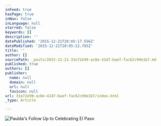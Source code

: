 ```yaml
---
inFeed: true
hasPage: true
inNav: false
inLanguage: null
starred: false
keywords: []
description: ''
datePublished: '2015-12-21T20:05:17.556Z'
dateModified: '2015-12-21T20:05:12.705Z'
title: ''
author: []
sourcePath: _posts/2015-12-21-31e72e99-ac0e-41d7-baef-fac62c99e1b7.md
published: true
authors: []
publisher:
  name: null
  domain: null
  url: null
  favicon: null
url: 31e72e99-ac0e-41d7-baef-fac62c99e1b7/index.html
_type: Article

---
```

![Paulda's Follow Up to Celebrating El Paso](https://s3-us-west-2.amazonaws.com/the-grid-img/p/0414fa67982744ed542d3a9b7050df7c7df10487.jpg)
